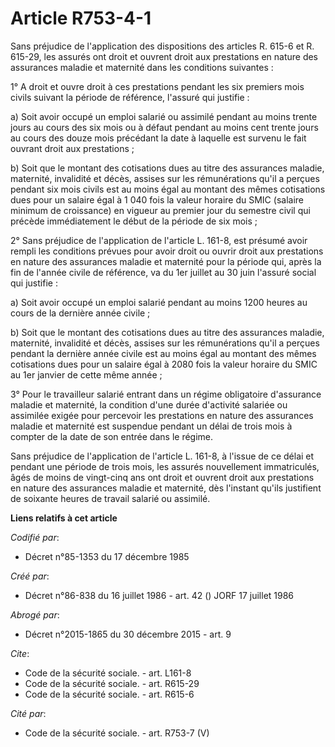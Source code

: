 # Article R753-4-1

Sans préjudice de l'application des dispositions des articles R. 615-6 et R. 615-29, les assurés ont droit et ouvrent droit
aux prestations en nature des assurances maladie et maternité dans les conditions suivantes :

1° A droit et ouvre droit à ces prestations pendant les six premiers mois civils suivant la période de référence, l'assuré
qui justifie :

a) Soit avoir occupé un emploi salarié ou assimilé pendant au moins trente jours au cours des six mois ou à défaut pendant au
moins cent trente jours au cours des douze mois précédant la date à laquelle est survenu le fait ouvrant droit aux
prestations ;

b) Soit que le montant des cotisations dues au titre des assurances maladie, maternité, invalidité et décès, assises sur les
rémunérations qu'il a perçues pendant six mois civils est au moins égal au montant des mêmes cotisations dues pour un salaire
égal à 1 040 fois la valeur horaire du SMIC (salaire minimum de croissance) en vigueur au premier jour du semestre civil qui
précède immédiatement le début de la période de six mois ;

2° Sans préjudice de l'application de l'article L. 161-8, est présumé avoir rempli les conditions prévues pour avoir droit ou
ouvrir droit aux prestations en nature des assurances maladie et maternité pour la période qui, après la fin de l'année
civile de référence, va du 1er juillet au 30 juin l'assuré social qui justifie :

a) Soit avoir occupé un emploi salarié pendant au moins 1200 heures au cours de la dernière année civile ;

b) Soit que le montant des cotisations dues au titre des assurances maladie, maternité, invalidité et décès, assises sur les
rémunérations qu'il a perçues pendant la dernière année civile est au moins égal au montant des mêmes cotisations dues pour
un salaire égal à 2080 fois la valeur horaire du SMIC au 1er janvier de cette même année ;

3° Pour le travailleur salarié entrant dans un régime obligatoire d'assurance maladie et maternité, la condition d'une durée
d'activité salariée ou assimilée exigée pour percevoir les prestations en nature des assurances maladie et maternité est
suspendue pendant un délai de trois mois à compter de la date de son entrée dans le régime.

Sans préjudice de l'application de l'article L. 161-8, à l'issue de ce délai et pendant une période de trois mois, les
assurés nouvellement immatriculés, âgés de moins de vingt-cinq ans ont droit et ouvrent droit aux prestations en nature des
assurances maladie et maternité, dès l'instant qu'ils justifient de soixante heures de travail salarié ou assimilé.

**Liens relatifs à cet article**

_Codifié par_:

  - Décret n°85-1353 du 17 décembre 1985

_Créé par_:

  - Décret n°86-838 du 16 juillet 1986 - art. 42 () JORF 17 juillet 1986

_Abrogé par_:

  - Décret n°2015-1865 du 30 décembre 2015 - art. 9

_Cite_:

  - Code de la sécurité sociale. - art. L161-8
  - Code de la sécurité sociale. - art. R615-29
  - Code de la sécurité sociale. - art. R615-6

_Cité par_:

  - Code de la sécurité sociale. - art. R753-7 (V)
